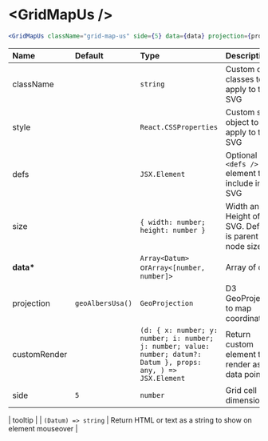 # \<GridMapUs \/>

```jsx
<GridMapUs className="grid-map-us" side={5} data={data} projection={projection} />
```

| Name          | Default          | Type                                                                                                             | Description                                               |
| :------------ | :--------------- | :--------------------------------------------------------------------------------------------------------------- | :-------------------------------------------------------- |
| className     |                  | `string`                                                                                                         | Custom css classes to apply to the SVG                    |
| style         |                  | `React.CSSProperties`                                                                                            | Custom style object to apply to the SVG                   |
| defs          |                  | `JSX.Element`                                                                                                    | Optional `<defs />` element to include in the SVG         |
| size          |                  | `{ width: number; height: number }`                                                                              | Width and Height of the SVG. Default is parent node size. |
| <b>data\*</b> |                  | `Array<Datum>` or`Array<[number, number]>`                                                                       | Array of data                                             |
| projection    | `geoAlbersUsa()` | `GeoProjection`                                                                                                  | D3 GeoProjection to map coordinates                       |
| customRender  |                  | `(d: { x: number; y: number; i: number; j: number; value: number; datum?: Datum }, props: any, ) => JSX.Element` | Return custom element to render as data point             |
| side          | `5`              | `number`                                                                                                         | Grid cell dimension                                       |

| tooltip | | `(Datum) => string` | Return HTML or text as a string to show on element mouseover |
